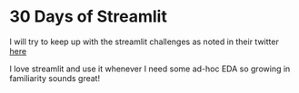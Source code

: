 # 30 Days of Streamlit

I will try to keep up with the streamlit challenges as noted in their twitter [here](https://twitter.com/streamlit/status/1509716484456558632)

I love streamlit and use it whenever I need some ad-hoc EDA so growing in familiarity sounds great!
